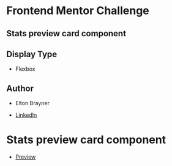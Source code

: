 # Frontend Mentor Challenge

## Stats preview card component

## Display Type

- Flexbox

## Author

- Elton Brayner

- [LinkedIn](https://www.linkedin.com/in/eltonbrayner/)

# Stats preview card component

- [Preview](https://eltonbrayner.github.io/frontend-challenge-01/)



  
